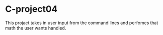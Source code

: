 # C-project04
This projact takes in user input from the command lines and perfomes that math the user wants handled.
